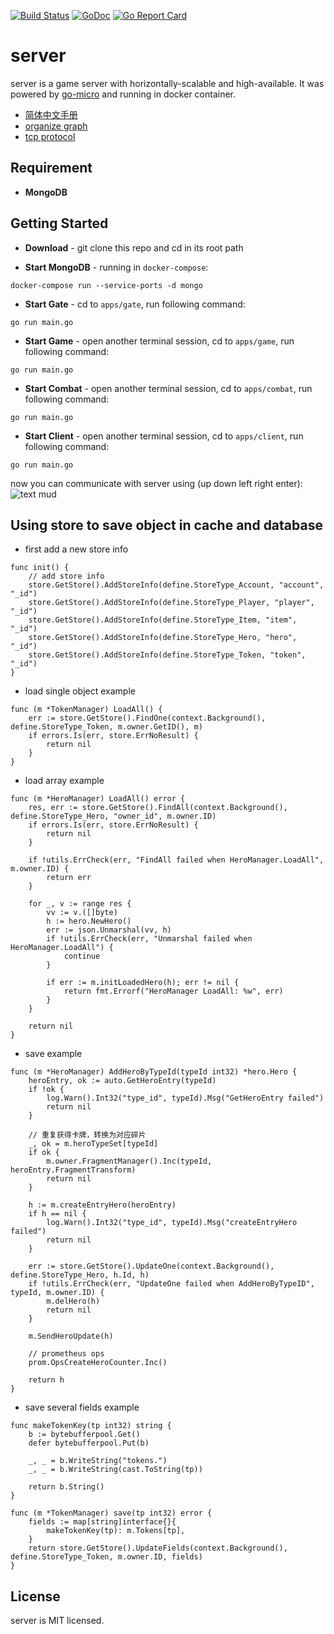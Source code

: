 [![Build Status](https://travis-ci.com/east-eden/server.svg?branch=master)](https://travis-ci.com/east-eden/server)
[![GoDoc](https://godoc.org/github.com/east-eden/server?status.svg)](https://godoc.org/github.com/east-eden/server)
[![Go Report Card](https://goreportcard.com/badge/github.com/east-eden/server)](https://goreportcard.com/report/github.com/east-eden/server)

# server
server is a game server with horizontally-scalable and high-available. It was powered by [go-micro](https://github.com/micro/go-micro) and running in docker container.

- [简体中文手册](docs/manual.md)
- [organize graph](docs/organize_graph.md)
- [tcp protocol](docs/tcp_protocol.md)

## Requirement
- **MongoDB**

## Getting Started
- **Download** - git clone this repo and cd in its root path

- **Start MongoDB** - running in `docker-compose`:
```
docker-compose run --service-ports -d mongo
```

- **Start Gate** - cd to `apps/gate`, run following command:
```
go run main.go
```

- **Start Game** - open another terminal session, cd to `apps/game`, run following command:
```
go run main.go
```

- **Start Combat** - open another terminal session, cd to `apps/combat`, run following command:
```
go run main.go
```

- **Start Client** - open another terminal session, cd to `apps/client`, run following command:
```
go run main.go
```
now you can communicate with server using (up down left right enter):
![text mud](https://raw.githubusercontent.com/east-eden/server/master/docs/text_mud.jpg)

## Using store to save object in cache and database
- first add a new store info
```golang
func init() {
    // add store info
    store.GetStore().AddStoreInfo(define.StoreType_Account, "account", "_id")
    store.GetStore().AddStoreInfo(define.StoreType_Player, "player", "_id")
    store.GetStore().AddStoreInfo(define.StoreType_Item, "item", "_id")
    store.GetStore().AddStoreInfo(define.StoreType_Hero, "hero", "_id")
    store.GetStore().AddStoreInfo(define.StoreType_Token, "token", "_id")
}

```

- load single object example

```golang
func (m *TokenManager) LoadAll() {
	err := store.GetStore().FindOne(context.Background(), define.StoreType_Token, m.owner.GetID(), m)
	if errors.Is(err, store.ErrNoResult) {
		return nil
	}
}
```

- load array example

```golang
func (m *HeroManager) LoadAll() error {
	res, err := store.GetStore().FindAll(context.Background(), define.StoreType_Hero, "owner_id", m.owner.ID)
	if errors.Is(err, store.ErrNoResult) {
		return nil
	}

	if !utils.ErrCheck(err, "FindAll failed when HeroManager.LoadAll", m.owner.ID) {
		return err
	}

	for _, v := range res {
		vv := v.([]byte)
		h := hero.NewHero()
		err := json.Unmarshal(vv, h)
		if !utils.ErrCheck(err, "Unmarshal failed when HeroManager.LoadAll") {
			continue
		}

		if err := m.initLoadedHero(h); err != nil {
			return fmt.Errorf("HeroManager LoadAll: %w", err)
		}
	}

	return nil
}
```

- save example

```golang
func (m *HeroManager) AddHeroByTypeId(typeId int32) *hero.Hero {
	heroEntry, ok := auto.GetHeroEntry(typeId)
	if !ok {
		log.Warn().Int32("type_id", typeId).Msg("GetHeroEntry failed")
		return nil
	}

	// 重复获得卡牌，转换为对应碎片
	_, ok = m.heroTypeSet[typeId]
	if ok {
		m.owner.FragmentManager().Inc(typeId, heroEntry.FragmentTransform)
		return nil
	}

	h := m.createEntryHero(heroEntry)
	if h == nil {
		log.Warn().Int32("type_id", typeId).Msg("createEntryHero failed")
		return nil
	}

	err := store.GetStore().UpdateOne(context.Background(), define.StoreType_Hero, h.Id, h)
	if !utils.ErrCheck(err, "UpdateOne failed when AddHeroByTypeID", typeId, m.owner.ID) {
		m.delHero(h)
		return nil
	}

	m.SendHeroUpdate(h)

	// prometheus ops
	prom.OpsCreateHeroCounter.Inc()

	return h
}
```

- save several fields example

```golang
func makeTokenKey(tp int32) string {
	b := bytebufferpool.Get()
	defer bytebufferpool.Put(b)

	_, _ = b.WriteString("tokens.")
	_, _ = b.WriteString(cast.ToString(tp))

	return b.String()
}

func (m *TokenManager) save(tp int32) error {
	fields := map[string]interface{}{
		makeTokenKey(tp): m.Tokens[tp],
	}
	return store.GetStore().UpdateFields(context.Background(), define.StoreType_Token, m.owner.ID, fields)
}
```



## License
server is MIT licensed.

